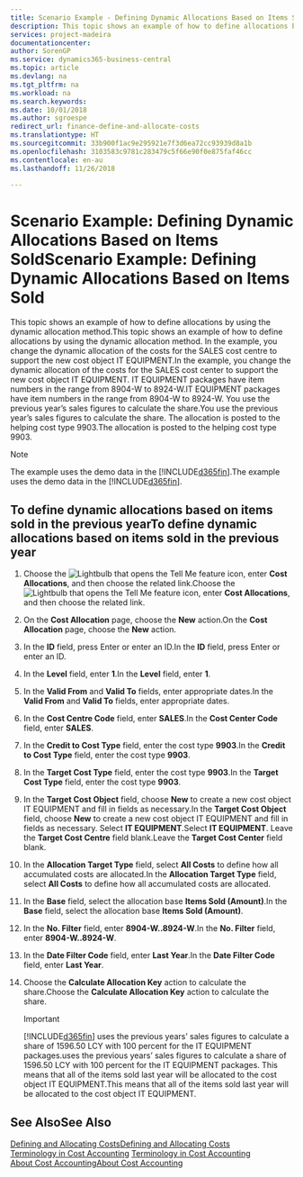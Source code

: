 ```yaml
---
title: Scenario Example - Defining Dynamic Allocations Based on Items Sold | Microsoft Docs
description: This topic shows an example of how to define allocations by using the dynamic allocation method.
services: project-madeira
documentationcenter: 
author: SorenGP
ms.service: dynamics365-business-central
ms.topic: article
ms.devlang: na
ms.tgt_pltfrm: na
ms.workload: na
ms.search.keywords: 
ms.date: 10/01/2018
ms.author: sgroespe
redirect_url: finance-define-and-allocate-costs
ms.translationtype: HT
ms.sourcegitcommit: 33b900f1ac9e295921e7f3d6ea72cc93939d8a1b
ms.openlocfilehash: 3103583c9781c283479c5f66e90f0e875faf46cc
ms.contentlocale: en-au
ms.lasthandoff: 11/26/2018

---
```

# <a name="scenario-example-defining-dynamic-allocations-based-on-items-sold"></a><span data-ttu-id="819d4-103">Scenario Example: Defining Dynamic Allocations Based on Items Sold</span><span class="sxs-lookup"><span data-stu-id="819d4-103">Scenario Example: Defining Dynamic Allocations Based on Items Sold</span></span>
<span data-ttu-id="819d4-104">This topic shows an example of how to define allocations by using the dynamic allocation method.</span><span class="sxs-lookup"><span data-stu-id="819d4-104">This topic shows an example of how to define allocations by using the dynamic allocation method.</span></span> <span data-ttu-id="819d4-105">In the example, you change the dynamic allocation of the costs for the SALES cost centre to support the new cost object IT EQUIPMENT.</span><span class="sxs-lookup"><span data-stu-id="819d4-105">In the example, you change the dynamic allocation of the costs for the SALES cost center to support the new cost object IT EQUIPMENT.</span></span> <span data-ttu-id="819d4-106">IT EQUIPMENT packages have item numbers in the range from 8904-W to 8924-W.</span><span class="sxs-lookup"><span data-stu-id="819d4-106">IT EQUIPMENT packages have item numbers in the range from 8904-W to 8924-W.</span></span> <span data-ttu-id="819d4-107">You use the previous year’s sales figures to calculate the share.</span><span class="sxs-lookup"><span data-stu-id="819d4-107">You use the previous year’s sales figures to calculate the share.</span></span> <span data-ttu-id="819d4-108">The allocation is posted to the helping cost type 9903.</span><span class="sxs-lookup"><span data-stu-id="819d4-108">The allocation is posted to the helping cost type 9903.</span></span>  

> [!NOTE]  
>  <span data-ttu-id="819d4-109">The example uses the demo data in the [!INCLUDE[d365fin](includes/d365fin_md.md)].</span><span class="sxs-lookup"><span data-stu-id="819d4-109">The example uses the demo data in the [!INCLUDE[d365fin](includes/d365fin_md.md)].</span></span>  

## <a name="to-define-dynamic-allocations-based-on-items-sold-in-the-previous-year"></a><span data-ttu-id="819d4-110">To define dynamic allocations based on items sold in the previous year</span><span class="sxs-lookup"><span data-stu-id="819d4-110">To define dynamic allocations based on items sold in the previous year</span></span>  

1.  <span data-ttu-id="819d4-111">Choose the ![Lightbulb that opens the Tell Me feature](media/ui-search/search_small.png "Tell me what you want to do") icon, enter **Cost Allocations**, and then choose the related link.</span><span class="sxs-lookup"><span data-stu-id="819d4-111">Choose the ![Lightbulb that opens the Tell Me feature](media/ui-search/search_small.png "Tell me what you want to do") icon, enter **Cost Allocations**, and then choose the related link.</span></span>  
2.  <span data-ttu-id="819d4-112">On the **Cost Allocation** page, choose the **New** action.</span><span class="sxs-lookup"><span data-stu-id="819d4-112">On the **Cost Allocation** page, choose the **New** action.</span></span>  
3.  <span data-ttu-id="819d4-113">In the **ID** field, press Enter or enter an ID.</span><span class="sxs-lookup"><span data-stu-id="819d4-113">In the **ID** field, press Enter or enter an ID.</span></span>  
4.  <span data-ttu-id="819d4-114">In the **Level** field, enter **1**.</span><span class="sxs-lookup"><span data-stu-id="819d4-114">In the **Level** field, enter **1**.</span></span>  
5.  <span data-ttu-id="819d4-115">In the **Valid From** and **Valid To** fields, enter appropriate dates.</span><span class="sxs-lookup"><span data-stu-id="819d4-115">In the **Valid From** and **Valid To** fields, enter appropriate dates.</span></span>  
6.  <span data-ttu-id="819d4-116">In the **Cost Centre Code** field, enter **SALES**.</span><span class="sxs-lookup"><span data-stu-id="819d4-116">In the **Cost Center Code** field, enter **SALES**.</span></span>  
7.  <span data-ttu-id="819d4-117">In the **Credit to Cost Type** field, enter the cost type **9903**.</span><span class="sxs-lookup"><span data-stu-id="819d4-117">In the **Credit to Cost Type** field, enter the cost type **9903**.</span></span>  
8.  <span data-ttu-id="819d4-118">In the **Target Cost Type** field, enter the cost type **9903**.</span><span class="sxs-lookup"><span data-stu-id="819d4-118">In the **Target Cost Type** field, enter the cost type **9903**.</span></span>  
9. <span data-ttu-id="819d4-119">In the **Target Cost Object** field, choose **New** to create a new cost object IT EQUIPMENT and fill in fields as necessary.</span><span class="sxs-lookup"><span data-stu-id="819d4-119">In the **Target Cost Object** field, choose **New** to create a new cost object IT EQUIPMENT and fill in fields as necessary.</span></span> <span data-ttu-id="819d4-120">Select **IT EQUIPMENT**.</span><span class="sxs-lookup"><span data-stu-id="819d4-120">Select **IT EQUIPMENT**.</span></span> <span data-ttu-id="819d4-121">Leave the **Target Cost Centre** field blank.</span><span class="sxs-lookup"><span data-stu-id="819d4-121">Leave the **Target Cost Center** field blank.</span></span>  
10. <span data-ttu-id="819d4-122">In the **Allocation Target Type** field, select **All Costs** to define how all accumulated costs are allocated.</span><span class="sxs-lookup"><span data-stu-id="819d4-122">In the **Allocation Target Type** field, select **All Costs** to define how all accumulated costs are allocated.</span></span>  
11. <span data-ttu-id="819d4-123">In the **Base** field, select the allocation base **Items Sold (Amount)**.</span><span class="sxs-lookup"><span data-stu-id="819d4-123">In the **Base** field, select the allocation base **Items Sold (Amount)**.</span></span>  
12. <span data-ttu-id="819d4-124">In the **No. Filter** field, enter **8904-W..8924-W**.</span><span class="sxs-lookup"><span data-stu-id="819d4-124">In the **No. Filter** field, enter **8904-W..8924-W**.</span></span>  
13. <span data-ttu-id="819d4-125">In the **Date Filter Code** field, enter **Last Year**.</span><span class="sxs-lookup"><span data-stu-id="819d4-125">In the **Date Filter Code** field, enter **Last Year**.</span></span>  
14. <span data-ttu-id="819d4-126">Choose the **Calculate Allocation Key** action to calculate the share.</span><span class="sxs-lookup"><span data-stu-id="819d4-126">Choose the **Calculate Allocation Key** action to calculate the share.</span></span>  

    > [!IMPORTANT]  
    >  [!INCLUDE[d365fin](includes/d365fin_md.md)] <span data-ttu-id="819d4-127">uses the previous years’ sales figures to calculate a share of 1596.50 LCY with 100 percent for the IT EQUIPMENT packages.</span><span class="sxs-lookup"><span data-stu-id="819d4-127">uses the previous years’ sales figures to calculate a share of 1596.50 LCY with 100 percent for the IT EQUIPMENT packages.</span></span> <span data-ttu-id="819d4-128">This means that all of the items sold last year will be allocated to the cost object IT EQUIPMENT.</span><span class="sxs-lookup"><span data-stu-id="819d4-128">This means that all of the items sold last year will be allocated to the cost object IT EQUIPMENT.</span></span>  

## <a name="see-also"></a><span data-ttu-id="819d4-129">See Also</span><span class="sxs-lookup"><span data-stu-id="819d4-129">See Also</span></span>  
[<span data-ttu-id="819d4-130">Defining and Allocating Costs</span><span class="sxs-lookup"><span data-stu-id="819d4-130">Defining and Allocating Costs</span></span>](finance-define-and-allocate-costs.md)  
<span data-ttu-id="819d4-131">[Terminology in Cost Accounting](finance-terminology-in-cost-accounting.md) </span><span class="sxs-lookup"><span data-stu-id="819d4-131">[Terminology in Cost Accounting](finance-terminology-in-cost-accounting.md) </span></span>  
[<span data-ttu-id="819d4-132">About Cost Accounting</span><span class="sxs-lookup"><span data-stu-id="819d4-132">About Cost Accounting</span></span>](finance-about-cost-accounting.md)

